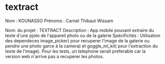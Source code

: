# textract
Nom : KOUNASSO
Prénoms : Carnel Thibaut Wissam

Nom: du projet : TEXTRACT
Description : App mobile pouvant extraire du texte d'une pjoto de l'appareil photo ou de la galerie
Spécificités : Utilisation des dependeces image_picker( pour recuperer l'image de la galerie ou pendre une photo garce à la camera) et goggle_ml_kit( pour l'extraction du texte de l'image). Pour les tests, un telephone serait preferable car la version web n'arrive pas a recuperer les photos.
